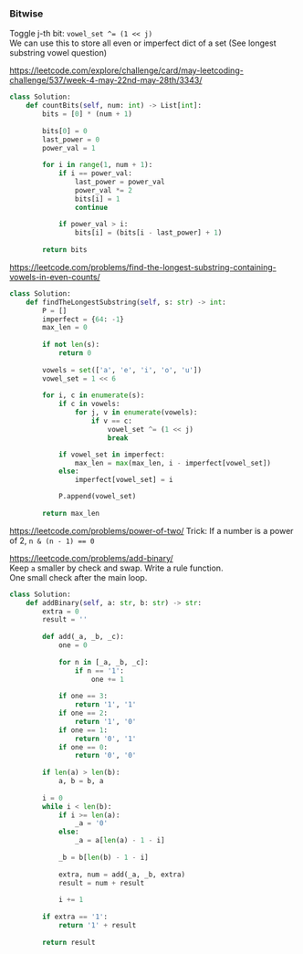 ### Bitwise 

Toggle j-th bit: `vowel_set ^= (1 << j)` <br />
We can use this to store all even or imperfect dict of a set (See longest substring vowel question)

https://leetcode.com/explore/challenge/card/may-leetcoding-challenge/537/week-4-may-22nd-may-28th/3343/
```py
class Solution:
    def countBits(self, num: int) -> List[int]:
        bits = [0] * (num + 1)
        
        bits[0] = 0
        last_power = 0
        power_val = 1
        
        for i in range(1, num + 1):
            if i == power_val:
                last_power = power_val
                power_val *= 2
                bits[i] = 1
                continue
            
            if power_val > i:
                bits[i] = (bits[i - last_power] + 1)
                
        return bits
```
https://leetcode.com/problems/find-the-longest-substring-containing-vowels-in-even-counts/
```py
class Solution:
    def findTheLongestSubstring(self, s: str) -> int:
        P = []
        imperfect = {64: -1}
        max_len = 0
        
        if not len(s):
            return 0
        
        vowels = set(['a', 'e', 'i', 'o', 'u'])
        vowel_set = 1 << 6
        
        for i, c in enumerate(s):
            if c in vowels:
                for j, v in enumerate(vowels):
                    if v == c:
                        vowel_set ^= (1 << j)
                        break

            if vowel_set in imperfect:
                max_len = max(max_len, i - imperfect[vowel_set])
            else:
                imperfect[vowel_set] = i

            P.append(vowel_set)
                
        return max_len
```
https://leetcode.com/problems/power-of-two/
Trick: If a number is a power of 2, `n & (n - 1) == 0`

https://leetcode.com/problems/add-binary/ <br />
Keep `a` smaller by check and swap. Write a rule function. <br />
One small check after the main loop.
```py
class Solution:
    def addBinary(self, a: str, b: str) -> str:
        extra = 0
        result = ''
        
        def add(_a, _b, _c):
            one = 0
            
            for n in [_a, _b, _c]:
                if n == '1':
                    one += 1
            
            if one == 3:
                return '1', '1'
            if one == 2:
                return '1', '0'
            if one == 1:
                return '0', '1'
            if one == 0:
                return '0', '0'
        
        if len(a) > len(b):
            a, b = b, a
        
        i = 0
        while i < len(b):
            if i >= len(a):
                _a = '0'
            else:
                _a = a[len(a) - 1 - i]
            
            _b = b[len(b) - 1 - i]
            
            extra, num = add(_a, _b, extra)
            result = num + result
            
            i += 1
        
        if extra == '1':
            return '1' + result
        
        return result
```